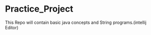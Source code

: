 # Practice_Project
This Repo will contain basic java concepts and String programs.(intellij Editor)
